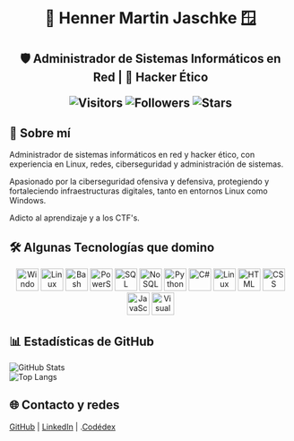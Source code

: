 <h1 align="center">🐧 Henner Martin Jaschke 🪟</h1>

<h2 align="center">🛡️ Administrador de Sistemas Informáticos en Red | 🥷 Hacker Ético <br>

![Visitors](https://komarev.com/ghpvc/?username=Henner13&color=green)
![Followers](https://img.shields.io/github/followers/Henner13?label=Seguidores)
![Stars](https://img.shields.io/github/stars/Henner13?label=Estrellas)

## 🧠 Sobre mí

Administrador de sistemas informáticos en red y hacker ético, con experiencia en Linux, redes, ciberseguridad y administración de sistemas.

Apasionado por la ciberseguridad ofensiva y defensiva, protegiendo y fortaleciendo infraestructuras digitales, tanto en entornos Linux como Windows.

Adicto al aprendizaje y a los CTF's.



## 🛠️ Algunas Tecnologías que domino

<p align="center">
  <img src="https://cdn.jsdelivr.net/gh/devicons/devicon/icons/windows8/windows8-original.svg" width="40" alt="Windows" />
  <img src="https://cdn.jsdelivr.net/gh/devicons/devicon/icons/linux/linux-original.svg" width="40" alt="Linux" />
  <img src="https://cdn.jsdelivr.net/gh/devicons/devicon/icons/bash/bash-original.svg" width="40" alt="Bash" />
  <img src="https://cdn.jsdelivr.net/gh/devicons/devicon/icons/powershell/powershell-original.svg" width="40" alt="PowerShell" />
  <img src="https://cdn.jsdelivr.net/gh/devicons/devicon/icons/mysql/mysql-original.svg" width="40" alt="SQL" />
  <img src="https://cdn.jsdelivr.net/gh/devicons/devicon/icons/mongodb/mongodb-original.svg" width="40" alt="NoSQL" />
  <img src="https://cdn.jsdelivr.net/gh/devicons/devicon/icons/python/python-original.svg" width="40" alt="Python" />
  <img src="https://cdn.jsdelivr.net/gh/devicons/devicon/icons/csharp/csharp-original.svg" width="40" alt="C#" />
  <img src="https://upload.wikimedia.org/wikipedia/commons/3/3f/Linux_Mint_logo_without_wordmark.svg" width="40" alt="Linux Mint" />
  <img src="https://cdn.jsdelivr.net/gh/devicons/devicon/icons/html5/html5-original.svg" width="40" alt="HTML" />
  <img src="https://cdn.jsdelivr.net/gh/devicons/devicon/icons/css3/css3-original.svg" width="40" alt="CSS" />
  <img src="https://cdn.jsdelivr.net/gh/devicons/devicon/icons/javascript/javascript-original.svg" width="40" alt="JavaScript" />
  <img src="https://cdn.jsdelivr.net/gh/devicons/devicon/icons/vscode/vscode-original.svg" width="40" alt="Visual Studio Code" />
</p>



## 📊 Estadísticas de GitHub

![GitHub Stats](https://github-readme-stats.vercel.app/api?username=Henner13&show_icons=true&theme=radical)  
![Top Langs](https://github-readme-stats.vercel.app/api/top-langs/?username=Henner13&layout=compact)

## 🌐 Contacto y redes

[GitHub](https://github.com/Henner13) | [LinkedIn](https://www.linkedin.com/in/henner-martin-jaschke) | .[Codédex](https://www.codedex.io/@HennerMJ)
